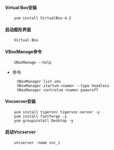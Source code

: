 #### Virtual Box安装

		yum install VirtualBox-4.2
#### 启动图形界面

		Virtual Box		

#### VBoxManage命令

		VBoxManage --help		
+ 命令

		VBoxManager list vms
		VBoxManager startvm <name> --type headless
		VBoxManager controlvm <name> poweroff		


#### Vncserver安装

		yum install tigervnc tigervnc-server -y 
		yum install fontforge -y 
		yum groupinstall Desktop -y
#### 启动Vncserver
	
		vncserver -name vnc_1		

